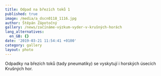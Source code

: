 ```yaml
---
title: Odpad na březích toků 1
published: true
image: /media/a_dscn0118_1116.jpg
author: Štěpán Zápotočný
gallery: /news/začínáme-výzkum-vyder-v-krušných-horách
lang_alternatives:
  en_GB: {}
date: '2019-03-21 11:54:41 +0100'
category: gallery
layout: photo
---
```

Odpadky na březích toků (tady pneumatiky) se vyskytují i horských úsecích Krušných hor.
